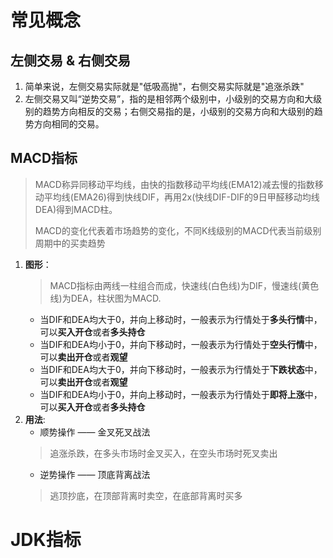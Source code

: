 # 常见概念
## 左侧交易 & 右侧交易 
1. 简单来说，左侧交易实际就是"低吸高抛"，右侧交易实际就是"追涨杀跌"
2. 左侧交易又叫“逆势交易”，指的是相邻两个级别中，小级别的交易方向和大级别的趋势方向相反的交易；右侧交易指的是，小级别的交易方向和大级别的趋势方向相同的交易。

## MACD指标
> MACD称异同移动平均线，由快的指数移动平均线(EMA12)减去慢的指数移动平均线(EMA26)得到快线DIF，再用2x(快线DIF-DIF的9日甲醛移动均线DEA)得到MACD柱。 
>  
> MACD的变化代表着市场趋势的变化，不同K线级别的MACD代表当前级别周期中的买卖趋势
1. **图形**：
   > MACD指标由两线一柱组合而成，快速线(白色线)为DIF，慢速线(黄色线)为DEA，柱状图为MACD.
   + 当DIF和DEA均大于0，并向上移动时，一般表示为行情处于**多头行情**中，可以**买入开仓**或者**多头持仓**
   + 当DIF和DEA均小于0，并向下移动时，一般表示为行情处于**空头行情**中，可以**卖出开仓**或者**观望**
   + 当DIF和DEA均大于0，并向下移动时，一般表示为行情处于**下跌状态**中，可以**卖出开仓**或者**观望**
   + 当DIF和DEA均小于0，并向上移动时，一般表示为行情处于**即将上涨**中，可以**买入开仓**或者**多头持仓**
2. **用法**:
   + 顺势操作 —— 金叉死叉战法
    > 追涨杀跌，在多头市场时金叉买入，在空头市场时死叉卖出
   + 逆势操作 —— 顶底背离战法
    > 逃顶抄底，在顶部背离时卖空，在底部背离时买多

# JDK指标